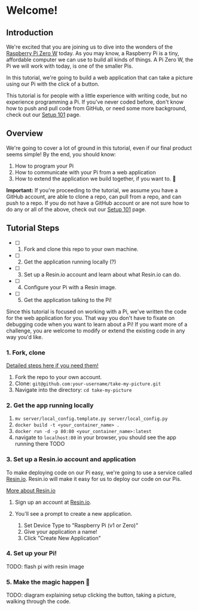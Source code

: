 # Welcome!
## Introduction

We're excited that you are joining us to dive into the wonders of the [Raspberry Pi Zero W](https://www.raspberrypi.org/products/raspberry-pi-zero-w/) today. As you may know, a Raspberry Pi is a tiny, affordable computer we can use to build all kinds of things. A Pi Zero W, the Pi we will work with today, is one of the smaller Pis.

In this tutorial, we're going to build a web application that can take a picture using our Pi with the click of a button.

This tutorial is for people with a little experience with writing code, but no experience programming a Pi.
If you've never coded before, don't know how to push and pull code from GitHub, or need some more background, check out our [Setup 101](#) page.

## Overview
We're going to cover a lot of ground in this tutorial, even if our final product seems simple!
By the end, you should know:
1. How to program your Pi
1. How to communicate with your Pi from a web application
1. How to extend the application we build together, if you want to. :tada:

**Important:**
If you're proceeding to the tutorial, we assume you have a GitHub account, are able to clone a repo, can pull from a repo, and can push to a repo. If you do not have a GitHub account or are not sure how to do any or all of the above, check out our [Setup 101](#) page.

## Tutorial Steps
- [ ] 1. Fork and clone this repo to your own machine.
- [ ] 2. Get the application running locally (?)
- [ ] 3. Set up a Resin.io account and learn about what Resin.io can do.
- [ ] 4. Configure your Pi with a Resin image.
- [ ] 5. Get the application talking to the Pi!

Since this tutorial is focused on working with a Pi, we've written the code for the web application for you. That way you don't have to fixate on debugging code when you want to learn about a Pi! If you want more of a challenge, you are welcome to modify or extend the existing code in any way you'd like.

### 1. Fork, clone
[Detailed steps here if you need them!](https://help.github.com/articles/fork-a-repo/)

1. Fork the repo to your own account.
2. Clone: `git@github.com:your-username/take-my-picture.git`
3. Navigate into the directory: `cd take-my-picture`

### 2. Get the app running locally
1. `mv server/local_config.template.py server/local_config.py`
2. `docker build -t <your_container_name> .`
3. `docker run -d -p 80:80 <your_container_name>:latest`
4. navigate to `localhost:80` in your browser, you should see the app running there
TODO

### 3. Set up a Resin.io account and application

To make deploying code on our Pi easy, we're going to use a service called [Resin.io](https://resin.io/). Resin.io will make it easy for us to deploy our code on our Pis.

[More about Resin.io](https://docs.resin.io/understanding/understanding-code-deployment/)

1. Sign up an account at [Resin.io](https://resin.io/).

2. You'll see a prompt to create a new application.
    1. Set Device Type to "Raspberry Pi (v1 or Zero)"
    1. Give your application a name!
    1. Click "Create New Application"

### 4. Set up your Pi!
TODO: flash pi with resin image

### 5. Make the magic happen :tada:
TODO:
diagram explaining setup
clicking the button, taking a picture, walking through the code.
